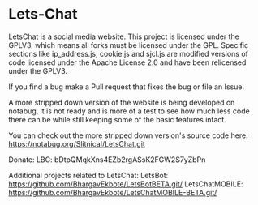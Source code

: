 # Lets-Chat
LetsChat is a social media website.
This project is licensed under the GPLV3, which means all forks must be licensed under the GPL. Specific sections like ip_address.js, cookie.js and sjcl.js are modified versions of code licensed under the Apache License 2.0 and have been relicensed under the GPLV3.

If you find a bug make a Pull request that fixes the bug or file an Issue.

A more stripped down version of the website is being developed on notabug, it is not ready and is more of a test to see how much less code there can be while still keeping some of the basic features intact.

You can check out the more stripped down version's source code here: https://notabug.org/Slitnical/LetsChat.git

Donate:
LBC: bDtpQMqkXns4EZb2rgASsK2FGW2S7yZbPn

Additional projects related to LetsChat:
LetsBot: https://github.com/BhargavEkbote/LetsBotBETA.git/
LetsChatMOBILE: https://github.com/BhargavEkbote/LetsChatMOBILE-BETA.git/
